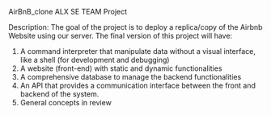 AirBnB_clone ALX SE TEAM Project

Description: The goal of the project is to deploy a replica/copy of the Airbnb Website using our server. The final version of this project will have:

1. A command interpreter that manipulate data without a visual interface, like a shell (for development and debugging)
2. A website (front-end) with static and dynamic functionalities
3. A comprehensive database to manage the backend functionalities
4. An API that provides a communication interface between the front and backend of the system.
5. General concepts in review
